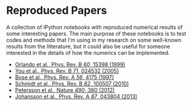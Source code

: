 Reproduced Papers
=================

A collection of IPython notebooks with reproduced numerical results of some interesting papers. The main purpose of these notebooks is to test codes and methods that I'm using in my research on some well-known results from the litterature, but it could also be useful for someone interested in the details of how the numerics can be implemented.

 * [Orlando et al., Phys. Rev. B *60*, 15398 (1999)](http://nbviewer.ipython.org/urls/raw.github.com/jrjohansson/reproduced-papers/master/Reproduce-PRB-60-15398-1999-Orlando.ipynb)
 * [You et al., Phys. Rev. B *71*, 024532 (2005)](http://nbviewer.ipython.org/urls/raw.github.com/jrjohansson/reproduced-papers/master/Reproduce-PRB-71-024532-2005-You.ipynb)
 * [Bose et al., Phys. Rev. A *56*, 4175 (1997)](http://nbviewer.ipython.org/urls/raw.github.com/jrjohansson/reproduced-papers/master/Reproduce-PRA-56-4175-1997-Bose.ipynb)
 * [Schmidt et al., Phys. Rev. B *82*, 100507 (2010)](http://nbviewer.ipython.org/urls/raw.github.com/jrjohansson/reproduced-papers/master/Reproduce-PRB-82-100507-2010-Schmidt.ipynb)
 * [Petersson et al., Nature *490*, 380 (2012)](http://nbviewer.ipython.org/urls/raw.github.com/jrjohansson/reproduced-papers/master/Reproduce-Nature-490-380-2012-Petersson.ipynb)
 * [Johansson et al., Phys. Rev. A *87*, 043804 (2013)](http://nbviewer.ipython.org/urls/raw.github.com/jrjohansson/reproduced-papers/master/Reproduce-PRA-87-043804-2013-Johansson.ipynb)


